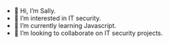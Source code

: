 - 👋 Hi, I’m Sally.
- 👀 I’m interested in IT security.
- 🌱 I’m currently learning Javascript.
- 💞️ I’m looking to collaborate on IT security projects.
